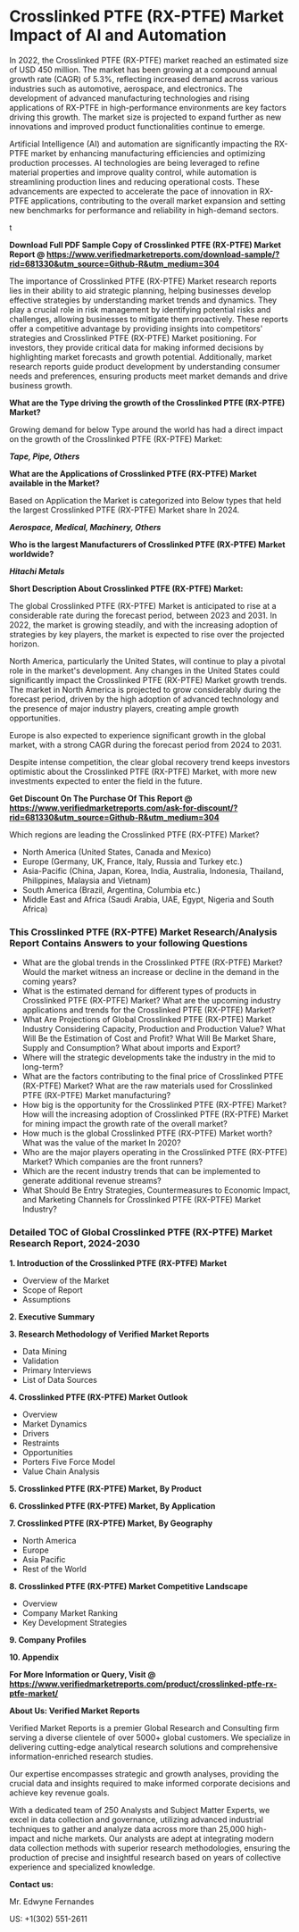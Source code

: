 <meta name="title" content="Global Crosslinked PTFE (RX-PTFE) Market Impact of AI and Automation"><meta name="description" content="In 2022, the Crosslinked PTFE (RX-PTFE) market reached an estimated size of USD 450 million. The market has been growing at a compound annual growth rate (CAGR) of 5.3"><meta name="title" content="Crosslinked PTFE (RX-PTFE) Market Size, Share, Scope, Trends, Growth, Opportunities, Analysis, Forecast"><h1>Crosslinked PTFE (RX-PTFE) Market Impact of AI and Automation</h1><p>In 2022, the Crosslinked PTFE (RX-PTFE) market reached an estimated size of USD 450 million. The market has been growing at a compound annual growth rate (CAGR) of 5.3%, reflecting increased demand across various industries such as automotive, aerospace, and electronics. The development of advanced manufacturing technologies and rising applications of RX-PTFE in high-performance environments are key factors driving this growth. The market size is projected to expand further as new innovations and improved product functionalities continue to emerge.</p><p>Artificial Intelligence (AI) and automation are significantly impacting the RX-PTFE market by enhancing manufacturing efficiencies and optimizing production processes. AI technologies are being leveraged to refine material properties and improve quality control, while automation is streamlining production lines and reducing operational costs. These advancements are expected to accelerate the pace of innovation in RX-PTFE applications, contributing to the overall market expansion and setting new benchmarks for performance and reliability in high-demand sectors.</p>t</p><p id="" class=""><strong>Download Full PDF Sample Copy of Crosslinked PTFE (RX-PTFE) Market Report @ <a href="https://www.verifiedmarketreports.com/download-sample/?rid=681330&utm_source=Github-R&utm_medium=304" target="_blank">https://www.verifiedmarketreports.com/download-sample/?rid=681330&utm_source=Github-R&utm_medium=304</a></strong></p><p>The importance of&nbsp;Crosslinked PTFE (RX-PTFE) Market research reports lies in their ability to aid strategic planning, helping businesses develop effective strategies by understanding market trends and dynamics. They play a crucial role in risk management by identifying potential risks and challenges, allowing businesses to mitigate them proactively. These reports offer a competitive advantage by providing insights into competitors' strategies and Crosslinked PTFE (RX-PTFE) Market positioning. For investors, they provide critical data for making informed decisions by highlighting market forecasts and growth potential. Additionally, market research reports guide product development by understanding consumer needs and preferences, ensuring products meet market demands and drive business growth.</p><p><strong>What are the&nbsp;Type driving the growth of the Crosslinked PTFE (RX-PTFE) Market?</strong></p><p id="" class="">Growing demand for below Type around the world has had a direct impact on the growth of the Crosslinked PTFE (RX-PTFE) Market:</p><em><strong>Tape, Pipe, Others</strong></em></p><strong>What are the&nbsp;Applications&nbsp;of Crosslinked PTFE (RX-PTFE) Market available in the Market?</strong></p><p id="" class="">Based on Application the Market is categorized into Below types that held the largest Crosslinked PTFE (RX-PTFE) Market share In 2024.</p><em><strong>Aerospace, Medical, Machinery, Others</strong></em></p><strong>Who is the largest Manufacturers of Crosslinked PTFE (RX-PTFE) Market worldwide?</strong></p><p><em><strong>Hitachi Metals</strong></em></p><p id="" class=""><strong>Short Description About Crosslinked PTFE (RX-PTFE) Market:</strong></p><p>The global Crosslinked PTFE (RX-PTFE) Market is anticipated to rise at a considerable rate during the forecast period, between 2023 and 2031. In 2022, the market is growing steadily, and with the increasing adoption of strategies by key players, the market is expected to rise over the projected horizon.</p><p>North America, particularly the United States, will continue to play a pivotal role in the market's development. Any changes in the United States could significantly impact the Crosslinked PTFE (RX-PTFE) Market growth trends. The market in North America is projected to grow considerably during the forecast period, driven by the high adoption of advanced technology and the presence of major industry players, creating ample growth opportunities.</p><p>Europe is also expected to experience significant growth in the global market, with a strong CAGR during the forecast period from 2024 to 2031.</p><p>Despite intense competition, the clear global recovery trend keeps investors optimistic about the Crosslinked PTFE (RX-PTFE) Market, with more new investments expected to enter the field in the future.</p><p id="" class=""><strong>Get Discount On The Purchase Of This Report @ <a href="https://www.verifiedmarketreports.com/ask-for-discount/?rid=681330&utm_source=Github-R&utm_medium=304" target="_blank">https://www.verifiedmarketreports.com/ask-for-discount/?rid=681330&utm_source=Github-R&utm_medium=304</a></strong></p>Which regions are leading the Crosslinked PTFE (RX-PTFE) Market?</p><ul><li>North America (United States, Canada and Mexico)</li><li>Europe (Germany, UK, France, Italy, Russia and Turkey etc.)</li><li>Asia-Pacific (China, Japan, Korea, India, Australia, Indonesia, Thailand, Philippines, Malaysia and Vietnam)</li><li>South America (Brazil, Argentina, Columbia etc.)</li><li>Middle East and Africa (Saudi Arabia, UAE, Egypt, Nigeria and South Africa)</li></ul><h3 id="" class="">This Crosslinked PTFE (RX-PTFE) Market Research/Analysis Report Contains Answers to your following Questions</h3><ul><li>What are the global trends in the Crosslinked PTFE (RX-PTFE) Market? Would the market witness an increase or decline in the demand in the coming years?</li><li>What is the estimated demand for different types of products in Crosslinked PTFE (RX-PTFE) Market? What are the upcoming industry applications and trends for the Crosslinked PTFE (RX-PTFE) Market?</li><li>What Are Projections of Global Crosslinked PTFE (RX-PTFE) Market Industry Considering Capacity, Production and Production Value? What Will Be the Estimation of Cost and Profit? What Will Be Market Share, Supply and Consumption? What about imports and Export?</li><li>Where will the strategic developments take the industry in the mid to long-term?</li><li>What are the factors contributing to the final price of Crosslinked PTFE (RX-PTFE) Market? What are the raw materials used for Crosslinked PTFE (RX-PTFE) Market manufacturing?</li><li>How big is the opportunity for the Crosslinked PTFE (RX-PTFE) Market? How will the increasing adoption of Crosslinked PTFE (RX-PTFE) Market for mining impact the growth rate of the overall market?</li><li>How much is the global Crosslinked PTFE (RX-PTFE) Market worth? What was the value of the market In 2020?</li><li>Who are the major players operating in the Crosslinked PTFE (RX-PTFE) Market? Which companies are the front runners?</li><li>Which are the recent industry trends that can be implemented to generate additional revenue streams?</li><li>What Should Be Entry Strategies, Countermeasures to Economic Impact, and Marketing Channels for Crosslinked PTFE (RX-PTFE) Market Industry?</li></ul><h3 id="" class="">Detailed TOC of Global Crosslinked PTFE (RX-PTFE) Market Research Report, 2024-2030</h3><p id="" class=""><strong>1. Introduction of the Crosslinked PTFE (RX-PTFE) Market</strong></p><ul><li>Overview of the Market</li><li>Scope of Report</li><li>Assumptions</li></ul><p id="" class=""><strong>2. Executive Summary</strong></p><p id="" class=""><strong>3. Research Methodology of Verified Market Reports</strong></p><ul><li>Data Mining</li><li>Validation</li><li>Primary Interviews</li><li>List of Data Sources</li></ul><p id="" class=""><strong>4. Crosslinked PTFE (RX-PTFE) Market Outlook</strong></p><ul><li>Overview</li><li>Market Dynamics</li><li>Drivers</li><li>Restraints</li><li>Opportunities</li><li>Porters Five Force Model</li><li>Value Chain Analysis</li></ul><p id="" class=""><strong>5. Crosslinked PTFE (RX-PTFE) Market, By Product</strong></p><p id="" class=""><strong>6. Crosslinked PTFE (RX-PTFE) Market, By Application</strong></p><p id="" class=""><strong>7. Crosslinked PTFE (RX-PTFE) Market, By Geography</strong></p><ul><li>North America</li><li>Europe</li><li>Asia Pacific</li><li>Rest of the World</li></ul><p id="" class=""><strong>8. Crosslinked PTFE (RX-PTFE) Market Competitive Landscape</strong></p><ul><li>Overview</li><li>Company Market Ranking</li><li>Key Development Strategies</li></ul><p id="" class=""><strong>9. Company Profiles</strong></p><p id="" class=""><strong>10. Appendix</strong></p><p id="" class=""><strong>For More Information or Query, Visit @ <a href="https://www.verifiedmarketreports.com/product/crosslinked-ptfe-rx-ptfe-market/" target="_blank">https://www.verifiedmarketreports.com/product/crosslinked-ptfe-rx-ptfe-market/</a></strong></p><p id="" class=""><strong>About Us: Verified Market Reports</strong></p><p id="" class="">Verified Market Reports is a premier Global Research and Consulting firm serving a diverse clientele of over 5000+ global customers. We specialize in delivering cutting-edge analytical research solutions and comprehensive information-enriched research studies.</p><p id="" class="">Our expertise encompasses strategic and growth analyses, providing the crucial data and insights required to make informed corporate decisions and achieve key revenue goals.</p><p id="" class="">With a dedicated team of 250 Analysts and Subject Matter Experts, we excel in data collection and governance, utilizing advanced industrial techniques to gather and analyze data across more than 25,000 high-impact and niche markets. Our analysts are adept at integrating modern data collection methods with superior research methodologies, ensuring the production of precise and insightful research based on years of collective experience and specialized knowledge.</p><p id="" class=""><strong>Contact us:</strong></p><p id="" class="">Mr. Edwyne Fernandes</p><p id="" class="">US: +1(302) 551-2611</p>